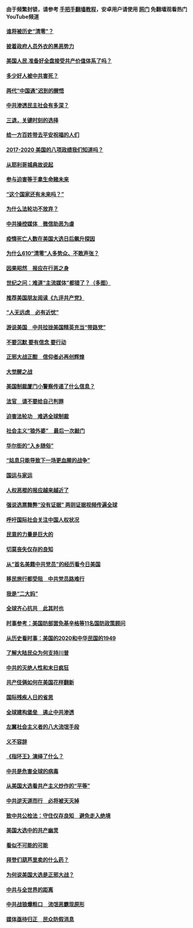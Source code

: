 #### 由于频繁封锁，请参考 [手把手翻墙教程](https://github.com/gfw-breaker/guides/wiki/)，安卓用户请使用 [网门](https://github.com/gfw-breaker/nogfw/blob/master/dl.md?t=02060500) 免翻墙观看热门YouTube频道 

#### [谁将被历史“清零”？](../pages/73/417485.md?t=02060500) 

#### [披着政府人员外衣的黑恶势力](../pages/73/417442.md?t=02060500) 

#### [美国人民 准备好全盘接受共产价值体系了吗？](../pages/73/417491.md?t=02060500) 

#### [多少好人被中共害死？](../pages/73/417144.md?t=02060500) 

#### [两代“中国通”迟到的醒悟](../pages/73/417064.md?t=02060500) 

#### [中共渗透民主社会有多深？](../pages/73/417063.md?t=02060500) 

#### [三退，关键时刻的选择](../pages/73/416969.md?t=02060500) 

#### [给一方百姓带去平安祝福的人们](../pages/73/416941.md?t=02060500) 

#### [2017-2020  美国的八项政绩我们知道吗？](../pages/73/416968.md?t=02060500) 

#### [从耶利哥城典故说起](../pages/73/416892.md?t=02060500) 

#### [参与迫害等于拿生命赌未来](../pages/73/416856.md?t=02060500) 

#### [“这个国家还有未来吗？”](../pages/73/416852.md?t=02060500) 

#### [为什么法轮功不放弃？](../pages/73/416864.md?t=02060500) 

#### [中共操控媒体　微信助恶为虐](../pages/73/416724.md?t=02060500) 

#### [疫情死亡人数在美国大选日后飙升探因](../pages/73/416606.md?t=02060500) 

#### [为什么610“清零”人多势众、不敢声张？](../pages/73/416632.md?t=02060500) 

#### [因果昭然　报应在行恶之身](../pages/73/416582.md?t=02060500) 

#### [世纪之问：难道“主流媒体”都错了？（多图）](../pages/73/416571.md?t=02060500) 

#### [推荐美国朋友阅读《九评共产党》](../pages/73/416510.md?t=02060500) 

#### [“人无远虑　必有近忧”](../pages/73/416513.md?t=02060500) 

#### [游说美国　中共拉拢美国精英充当“带路党”](../pages/73/416529.md?t=02060500) 

#### [不要沉默 要有信念 要行动](../pages/73/416457.md?t=02060500) 

#### [正邪大战正酣　信仰者必再创辉煌](../pages/73/416433.md?t=02060500) 

#### [大觉醒之战](../pages/73/416456.md?t=02060500) 

#### [美国制裁厦门小警察传递了什么信息？](../pages/73/416432.md?t=02060500) 

#### [法官　请不要给自己判罪](../pages/73/416379.md?t=02060500) 

#### [迫害法轮功　难逃全球制裁](../pages/73/416380.md?t=02060500) 

#### [社会主义“狼外婆”　最后一次敲门](../pages/73/416394.md?t=02060500) 

#### [华尔街的“入乡随俗”](../pages/73/416395.md?t=02060500) 

#### [“姑息只能导致下一场更血腥的战争”](../pages/73/416223.md?t=02060500) 

#### [国运与家运](../pages/73/416224.md?t=02060500) 

#### [人权恶棍的报应越来越近了](../pages/73/416276.md?t=02060500) 

#### [强说选票舞弊“没有证据” 两则证据视频传遍全球](../pages/73/416227.md?t=02060500) 

#### [呼吁国际社会关注中国人权状况](../pages/73/416135.md?t=02060500) 

#### [民意的力量是巨大的](../pages/73/416222.md?t=02060500) 

#### [切莫丧失仅存的良知](../pages/73/416134.md?t=02060500) 

#### [从“首名美籍中共党员”的经历看今日美国](../pages/73/416114.md?t=02060500) 

#### [移民旅行都受阻　中共党员路难行](../pages/73/416033.md?t=02060500) 

#### [我是“二大妈”](../pages/73/415529.md?t=02060500) 

#### [全球齐心抗共　此其时也](../pages/73/415989.md?t=02060500) 

#### [时事参考：美国防部罢免基辛格等11名国防政策顾问](../pages/73/415970.md?t=02060500) 

#### [从历史看时事：美国的2020和中华民国的1949](../pages/73/415949.md?t=02060500) 

#### [了解大陆民众为何支持川普](../pages/73/415950.md?t=02060500) 

#### [中共的灭绝人性和末日疯狂](../pages/73/415944.md?t=02060500) 

#### [共产伎俩如何在美国花样翻新](../pages/73/415908.md?t=02060500) 

#### [国际残疾人日的省思](../pages/73/415849.md?t=02060500) 

#### [全球建构堡垒　遏止中共渗透](../pages/73/415850.md?t=02060500) 

#### [左翼社会主义者的八大流氓手段](../pages/73/415802.md?t=02060500) 

#### [义不容辞](../pages/73/415807.md?t=02060500) 

#### [《指环王》演绎了什么？](../pages/73/415739.md?t=02060500) 

#### [中共是危害全球的病毒](../pages/73/415569.md?t=02060500) 

#### [从美国大选看共产主义炒作的“平等”](../pages/73/415654.md?t=02060500) 

#### [中共逆天道而行　必将被天灭掉](../pages/73/415626.md?t=02060500) 

#### [致中共公检法：守住仅存良知　避免走入绝境](../pages/73/415627.md?t=02060500) 

#### [美国大选中的共产幽灵](../pages/73/415618.md?t=02060500) 

#### [看似不可能的可能](../pages/73/415619.md?t=02060500) 

#### [拜登们葫芦里卖的什么药？](../pages/73/415531.md?t=02060500) 

#### [为何说美国大选是正邪大战？](../pages/73/415530.md?t=02060500) 

#### [中共与全世界的距离](../pages/73/415435.md?t=02060500) 

#### [中共战狼爆粗口　流氓恶霸现原形](../pages/73/415426.md?t=02060500) 

#### [媒体亟待归正　民众防假消息](../pages/73/415402.md?t=02060500) 

